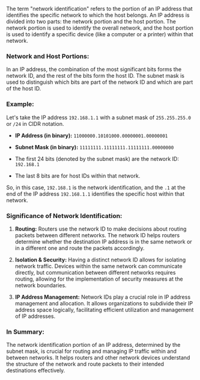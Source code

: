 The term "network identification" refers to the portion of an IP address that identifies the specific network to which the host belongs. An IP address is divided into two parts: the network portion and the host portion. The network portion is used to identify the overall network, and the host portion is used to identify a specific device (like a computer or a printer) within that network.

### Network and Host Portions:
In an IP address, the combination of the most significant bits forms the network ID, and the rest of the bits form the host ID. The subnet mask is used to distinguish which bits are part of the network ID and which are part of the host ID.

### Example:
Let's take the IP address `192.168.1.1` with a subnet mask of `255.255.255.0` or `/24` in CIDR notation.

- **IP Address (in binary):** `11000000.10101000.00000001.00000001` 
- **Subnet Mask (in binary):** `11111111.11111111.11111111.00000000`

- The first 24 bits (denoted by the subnet mask) are the network ID: `192.168.1`
- The last 8 bits are for host IDs within that network.

So, in this case, `192.168.1` is the network identification, and the `.1` at the end of the IP address `192.168.1.1` identifies the specific host within that network.

### Significance of Network Identification:
1. **Routing:** Routers use the network ID to make decisions about routing packets between different networks. The network ID helps routers determine whether the destination IP address is in the same network or in a different one and route the packets accordingly.
  
2. **Isolation & Security:** Having a distinct network ID allows for isolating network traffic. Devices within the same network can communicate directly, but communication between different networks requires routing, allowing for the implementation of security measures at the network boundaries.

3. **IP Address Management:** Network IDs play a crucial role in IP address management and allocation. It allows organizations to subdivide their IP address space logically, facilitating efficient utilization and management of IP addresses.

### In Summary:
The network identification portion of an IP address, determined by the subnet mask, is crucial for routing and managing IP traffic within and between networks. It helps routers and other network devices understand the structure of the network and route packets to their intended destinations effectively.
